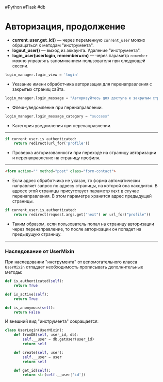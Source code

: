 #Python #Flask #db

# Авторизация, продолжение

- **current_user.get_id()** — через переменную `current_user` можно обращаться к методам "инструмента".
- **logout_user()** — выход из аккаунта. Удаление "инструмента".
- **login_user(userlogin, remember=rm)** — через параметр `remember` можно управлять запоминанием пользователя при следующей сессии.

```python
login_manager.login_view = 'login'
```
- Указание имени обработчика авторизации для перенаправления с закрытых страниц сайта.

```python
login_manager.login_message = "Авторизуйтесь для доступа к закрытым страницам"
```
- Флеш-уведомление при перенаправлении.

```python
login_manager.login_message_category = "success"
```
- Категория уведомления при перенаправлении.

---

```python
if current_user.is_authenticated:
    return redirect(url_for('profile'))
```
- Проверка авторизованности при переходе на страницу авторизации и перенаправление на страницу профиля.

---

```html
<form action="" method="post" class="form-contact">
```
- Если адрес обработчика не указан, то форма автоматически направляет запрос по адресу страницы, на которой она находится. В адресе этой страницы присутствует параметр `next` в случае перенаправления. В этом параметре хранится адрес предыдущей страницы.

```python
if current_user.is_authenticated:
    return redirect(request.args.get("next") or url_for("profile"))
```
- Таким образом, если пользователь попал на страницу авторизации через перенаправление, то после авторизации он попадет на предыдущую страницу.

---

### Наследование от UserMixin

При наследовании "инструмента" от вспомогательного класса `UserMixin` отпадает необходимость прописывать дополнительные методы:

```python
def is_authenticated(self):
    return True

def is_active(self):
    return True

def is_anonymous(self):
    return False
```

И внешний вид "инструмента" сокращается:

```python
class UserLogin(UserMixin):
    def fromDB(self, user_id, db):
        self.__user = db.getUser(user_id)
        return self

    def create(self, user):
        self.__user = user
        return self

    def get_id(self):
        return str(self.__user['id'])
```

